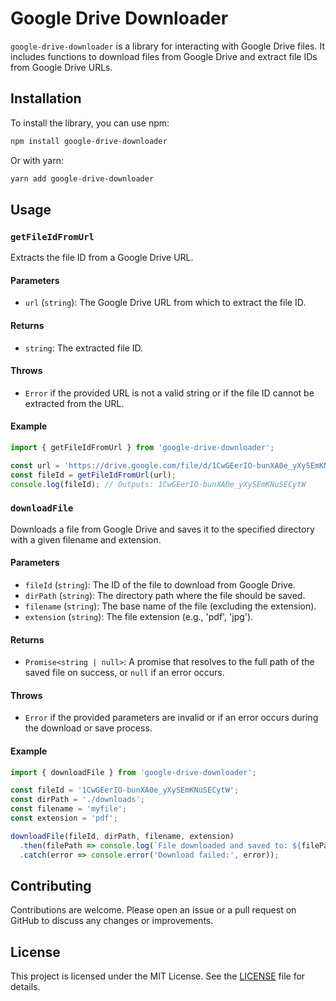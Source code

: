 # Google Drive Downloader

`google-drive-downloader` is a library for interacting with Google Drive files. It includes functions to download files from Google Drive and extract file IDs from Google Drive URLs.

## Installation

To install the library, you can use npm:

```bash
npm install google-drive-downloader
```

Or with yarn:

```bash
yarn add google-drive-downloader
```

## Usage

### `getFileIdFromUrl`

Extracts the file ID from a Google Drive URL.

#### Parameters

- `url` (`string`): The Google Drive URL from which to extract the file ID.

#### Returns

- `string`: The extracted file ID.

#### Throws

- `Error` if the provided URL is not a valid string or if the file ID cannot be extracted from the URL.

#### Example

```javascript
import { getFileIdFromUrl } from 'google-drive-downloader';

const url = 'https://drive.google.com/file/d/1CwGEerIO-bunXA0e_yXySEmKNuSECytW/view?usp=sharing';
const fileId = getFileIdFromUrl(url);
console.log(fileId); // Outputs: 1CwGEerIO-bunXA0e_yXySEmKNuSECytW
```

### `downloadFile`

Downloads a file from Google Drive and saves it to the specified directory with a given filename and extension.

#### Parameters

- `fileId` (`string`): The ID of the file to download from Google Drive.
- `dirPath` (`string`): The directory path where the file should be saved.
- `filename` (`string`): The base name of the file (excluding the extension).
- `extension` (`string`): The file extension (e.g., 'pdf', 'jpg').

#### Returns

- `Promise<string | null>`: A promise that resolves to the full path of the saved file on success, or `null` if an error occurs.

#### Throws

- `Error` if the provided parameters are invalid or if an error occurs during the download or save process.

#### Example

```javascript
import { downloadFile } from 'google-drive-downloader';

const fileId = '1CwGEerIO-bunXA0e_yXySEmKNuSECytW';
const dirPath = './downloads';
const filename = 'myfile';
const extension = 'pdf';

downloadFile(fileId, dirPath, filename, extension)
  .then(filePath => console.log(`File downloaded and saved to: ${filePath}`))
  .catch(error => console.error('Download failed:', error));
```

## Contributing

Contributions are welcome. Please open an issue or a pull request on GitHub to discuss any changes or improvements.

## License

This project is licensed under the MIT License. See the [LICENSE](LICENSE) file for details.
